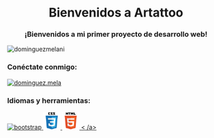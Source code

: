 <h1 align="center">Bienvenidos a Artattoo</h1>
<h3 align="center">¡Bienvenidos a mi primer proyecto de desarrollo web!</h3>

<p align="left"> <img src=" https://komarev.com/ghpvc/?username=dominguezmelani&label=Profile%20views&color=0e75b6&style=flat" alt="dominguezmelani" /> </p>

<h3 align="left">Conéctate conmigo:</h3>
<p align="left">
<a href="https://instagram.com/dominguez.mela" target="blank"><img align="center" src="https://raw.githubusercontent.com /rahuldkjain/github-profile-readme-generator/master/src/images/icons/Social/instagram.svg" alt="dominguez.mela" height="30" width="40" /></a>
</p>

<h3 align="left">Idiomas y herramientas:</h3>
<p align="left"> <a href="https://getbootstrap.com" target="_blank" rel="noreferrer"> <img src="https://raw.githubusercontent.com/devicons/devicon /master/icons/bootstrap/bootstrap-plain-wordmark.svg" alt="bootstrap" width="40" height="40"/> </a> <a href="https://www.w3schools.com /css/" target="_blank" rel="noreferrer"> <img src="https://raw.githubusercontent.com/devicons/devicon/master/icons/css3/css3-original-wordmark.svg" alt= "css3" width="40" height="40"/> </a> <a href="https://www.w3.org/html/" target="_blank" rel="noreferrer"> <img src="https://raw.githubusercontent.com/devicons/devicon/master/icons/html5/html5-original-wordmark.svg" alt="html5" width="40" height="40"/> < /a> </p>
